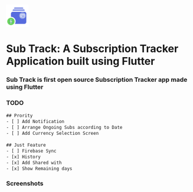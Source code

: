 <img src="assets/launcher_icons/splash_screen.png" width="60px" height="60px" />

# Sub Track: A Subscription Tracker Application built using Flutter

### Sub Track is first open source Subscription Tracker app made using Flutter

### TODO
    ## Prority
    - [ ] Add Notification
    - [ ] Arrange Ongoing Subs according to Date
    - [ ] Add Currency Selection Screen

    ## Just Feature
    - [ ] Firebase Sync
    - [x] History
    - [x] Add Shared with
    - [x] Show Remaining days

### Screenshots
